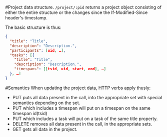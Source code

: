 #Project data structure.
`/project/:pid` returns a project object consisting of either the entire structure or the changes since the If-Modified-Since header's timestamp.

The basic structure is thus:
```json
{
  "title": "Title",
  "description": "Description.",
  "participants": [uid, …],
  "tasks": [{
    "title": "Title",
    "description": "Description.",
    "timespans": [[tsid, uid, start, end], …]
  }, …]
}
```

#Semantics
When updating the project data, HTTP verbs apply thusly:
 - PUT puts all data present in the call, into the appropriate set with special semantics depending on the set.
  - PUT which includes a timespan will put on a timespan on the same timespan id(tsid)
  - PUT which includes a task will put on a task of the same title property.
 - DELETE removes all data present in the call, in the appropriate sets.
 - GET gets all data in the project.
